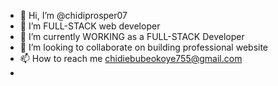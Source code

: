 - 👋 Hi, I’m @chidiprosper07
- 👀 I’m FULL-STACK web developer
- 🌱 I’m currently WORKING as a FULL-STACK Developer
- 💞️ I’m looking to collaborate on building professional website
- 📫 How to reach me chidiebubeokoye755@gmail.com 
- 

